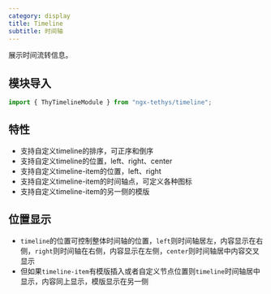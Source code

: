 ```yaml
---
category: display
title: Timeline
subtitle: 时间轴
---
```


<alert>展示时间流转信息。</alert>

## 模块导入
```ts
import { ThyTimelineModule } from "ngx-tethys/timeline";
```

## 特性
 - 支持自定义timeline的排序，可正序和倒序
 - 支持自定义timeline的位置，left、right、center
 - 支持自定义timeline-item的位置，left、right
 - 支持自定义timeline-item的时间轴点，可定义各种图标
 - 支持自定义timeline-item的另一侧的模版

## 位置显示
- `timeline`的位置可控制整体时间轴的位置，`left`则时间轴居左，内容显示在右侧，`right`则时间轴在右侧，内容显示在左侧，`center`则时间轴居中内容交叉显示
- 但如果`timeline-item`有模版插入或者自定义节点位置则`timeline`时间轴居中显示，内容同上显示，模版显示在另一侧


<examples />



